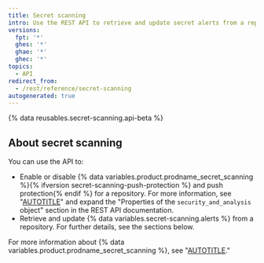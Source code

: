 ```yaml
---
title: Secret scanning
intro: Use the REST API to retrieve and update secret alerts from a repository.
versions:
  fpt: '*'
  ghes: '*'
  ghae: '*'
  ghec: '*'
topics:
  - API
redirect_from:
  - /rest/reference/secret-scanning
autogenerated: true
---
```


{% data reusables.secret-scanning.api-beta %}

## About secret scanning

You can use the API to:

- Enable or disable {% data variables.product.prodname_secret_scanning %}{% ifversion secret-scanning-push-protection %} and push protection{% endif %} for a repository. For more information, see "[AUTOTITLE](/rest/repos/repos#update-a-repository)" and expand the "Properties of the `security_and_analysis` object" section in the REST API documentation.
- Retrieve and update {% data variables.secret-scanning.alerts %} from a repository. For further details, see the sections below.

For more information about {% data variables.product.prodname_secret_scanning %}, see "[AUTOTITLE](/code-security/secret-scanning/about-secret-scanning)."


<!-- Content after this section is automatically generated -->
